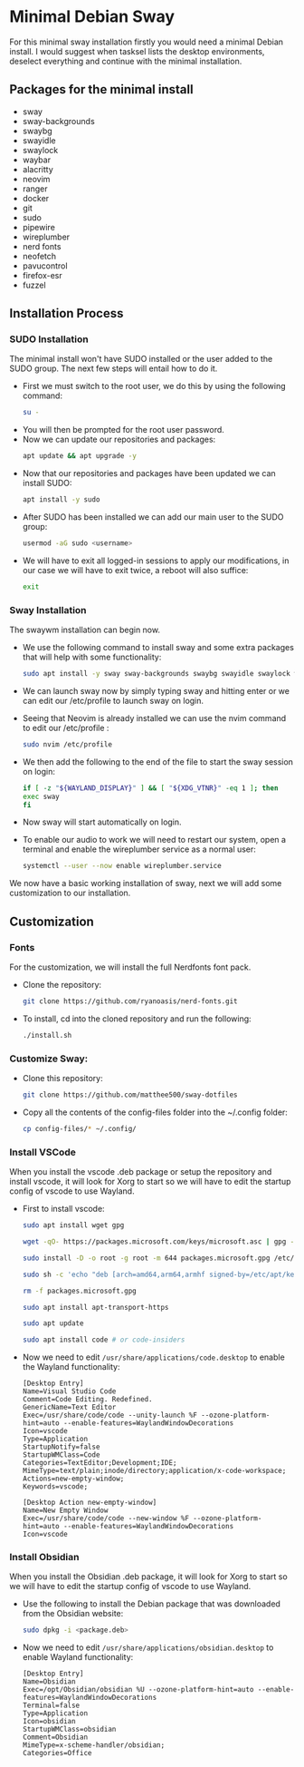 # Minimal Debian Sway

For this minimal sway installation firstly you would need a minimal Debian install. I would suggest when tasksel lists the desktop environments, deselect everything and continue with the minimal installation.

## Packages for the minimal install

* sway
* sway-backgrounds
* swaybg
* swayidle
* swaylock
* waybar
* alacritty
* neovim
* ranger
* docker
* git
* sudo
* pipewire
* wireplumber
* nerd fonts
* neofetch
* pavucontrol
* firefox-esr
* fuzzel

## Installation Process

### SUDO Installation

The minimal install won't have SUDO installed or the user added to the SUDO group. The next few steps will entail how to do it.

* First we must switch to the root user, we do this by using the following command:
  ```bash
  su -
  ```
* You will then be prompted for the root user password.
* Now we can update our repositories and packages:
  ```bash
  apt update && apt upgrade -y
  ```
* Now that our repositories and packages have been updated we can install SUDO:
  ```bash
  apt install -y sudo
  ```
* After SUDO has been installed we can add our main user to the SUDO group:
  ```bash
  usermod -aG sudo <username>
  ```
* We will have to exit all logged-in sessions to apply our modifications, in our case we will have to exit twice, a reboot will also suffice:
  ```bash
  exit
  ```

### Sway Installation
The swaywm installation can begin now.

* We use the following command to install sway and some extra packages that will help with some functionality:
  ```bash
  sudo apt install -y sway sway-backgrounds swaybg swayidle swaylock waybar alacritty neovim ranger git pipewire wireplumber neofetch pavucontrol fuzzel firefox-esr
  ```

* We can launch sway now by simply typing sway and hitting enter or we can edit our /etc/profile to launch sway on login.
* Seeing that Neovim is already installed we can use the nvim command to edit our /etc/profile :
  ```bash
  sudo nvim /etc/profile
  ```
* We then add the following to the end of the file to start the sway session on login:
  ```bash
  if [ -z "${WAYLAND_DISPLAY}" ] && [ "${XDG_VTNR}" -eq 1 ]; then
  exec sway
  fi
  ```
* Now sway will start automatically on login.
* To enable our audio to work we will need to restart our system, open a terminal and enable the wireplumber service as a normal user:
  ```bash
  systemctl --user --now enable wireplumber.service
  ```

We now have a basic working installation of sway, next we will add some customization to our installation.

## Customization

### Fonts
For the customization, we will install the full Nerdfonts font pack.
* Clone the repository:
  ```bash
  git clone https://github.com/ryanoasis/nerd-fonts.git
  ```
* To install, cd into the cloned repository and run the following:
  ```bash
  ./install.sh
  ```

### Customize Sway:
* Clone this repository:
  ```bash
  git clone https://github.com/matthee500/sway-dotfiles
  ```
* Copy all the contents of the config-files folder into the ~/.config folder:
  ```bash
  cp config-files/* ~/.config/
  ```

### Install VSCode
When you install the vscode .deb package or setup the repository and install vscode, it will look for Xorg to start so we will have to edit the startup config of vscode to use Wayland.

* First to install vscode:
   ```bash
   sudo apt install wget gpg
   ```
   ```bash
   wget -qO- https://packages.microsoft.com/keys/microsoft.asc | gpg --dearmor > packages.microsoft.gpg
   ```
   ```bash
   sudo install -D -o root -g root -m 644 packages.microsoft.gpg /etc/apt/keyrings/packages.microsoft.gpg
   ```
   ```bash
   sudo sh -c 'echo "deb [arch=amd64,arm64,armhf signed-by=/etc/apt/keyrings/packages.microsoft.gpg] https://packages.microsoft.com/repos/code stable main" > /etc/apt/sources.list.d/vscode.list'
   ```
   ```bash
   rm -f packages.microsoft.gpg
   ```
   ```bash
   sudo apt install apt-transport-https
   ```
   ```bash
   sudo apt update
   ```
   ```bash
   sudo apt install code # or code-insiders
   ```
* Now we need to edit `/usr/share/applications/code.desktop` to enable the Wayland functionality:
  ```
  [Desktop Entry]
  Name=Visual Studio Code
  Comment=Code Editing. Redefined.
  GenericName=Text Editor
  Exec=/usr/share/code/code --unity-launch %F --ozone-platform-hint=auto --enable-features=WaylandWindowDecorations
  Icon=vscode
  Type=Application
  StartupNotify=false
  StartupWMClass=Code
  Categories=TextEditor;Development;IDE;
  MimeType=text/plain;inode/directory;application/x-code-workspace;
  Actions=new-empty-window;
  Keywords=vscode;
  
  [Desktop Action new-empty-window]
  Name=New Empty Window
  Exec=/usr/share/code/code --new-window %F --ozone-platform-hint=auto --enable-features=WaylandWindowDecorations
  Icon=vscode
  ```

### Install Obsidian
When you install the Obsidian .deb package, it will look for Xorg to start so we will have to edit the startup config of vscode to use Wayland.

* Use the following to install the Debian package that was downloaded from the Obsidian website:
  ```bash
  sudo dpkg -i <package.deb>
  ```
* Now we need to edit `/usr/share/applications/obsidian.desktop` to enable Wayland functionality:
  ```
  [Desktop Entry]
  Name=Obsidian
  Exec=/opt/Obsidian/obsidian %U --ozone-platform-hint=auto --enable-features=WaylandWindowDecorations
  Terminal=false
  Type=Application
  Icon=obsidian
  StartupWMClass=obsidian
  Comment=Obsidian
  MimeType=x-scheme-handler/obsidian;
  Categories=Office
  ```

